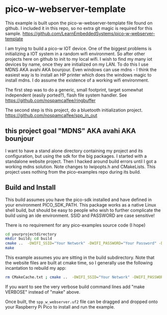 # pico-w-webserver-template

This example is built upon the pico-w-webserver-template file found on github.
I included it in this repo, so no extra git magic is required for this
sample. https://github.com/LearnEmbeddedSystems/pico-w-webserver-template

I am trying to build a pico-w IOT device. One of the biggest problems is
initializing a IOT system in a random wifi environment. So after other
projects here on github to init to my local wifi. I wish to find my many iot
devices by name, once they are initialized on my LAN. To do this I use MDNS
AKA avahi AKA bounjour. Even windows can use mdns - I think the easiest way
is to install an HP printer which does the windows magic to install mdns.  I
do assume the existence of a working wifi environment.

The first step was to do a generic, small footprint, target somewhat
independent (easily ported?), flash file system handler. See
https://github.com/nospamcalfee/ringbuffer

The second step is this project, do a bluetooth initialization project.
https://github.com/nospamcalfee/spp_in_out

## this project goal "MDNS" AKA avahi AKA bounjour

I want to have a stand alone directory containing my project and its
configuration, but using the sdk for the big packages. I started with a
standalone website project. Then I hacked around build errors until I got a
working mdns solution. Note changes to lwipopts.h and CMakeLists. This
project uses nothing from the pico-examples repo during its build.


## Build and Install

This build assumes you have the pico-sdk installed and have defined in your
environment PICO_SDK_PATH. This package works as a native Linux shell build,
but should be easy to people who wish to further complicate the build using
an ide environment. SSID and PASSWORD are case sensitive!

There is no requirement for any pico-examples source code (I hope)

```bash
cd yourprojectdirectory
mkdir build; cd build
cmake ..  -DWIFI_SSID="Your Network" -DWIFI_PASSWORD="Your Password" -DHOSTNAME="fred"
make
```

This example assumes you are sitting in the build subdirectory. Note that the
website files are built at cmake time, so I generally use the following
incantation to rebuild my app:

```bash
rm CMakeCache.txt ; cmake ..  -DWIFI_SSID="Your Network" -DWIFI_PASSWORD="Your Password" -DHOSTNAME="fred"; make clean; make -j 8
```

If you want to see the very verbose build command lines add "make VERBOSE"
instead of "make" above.

Once built, the `spp_w_webserver.uf2` file can be dragged and dropped onto your
Raspberry Pi Pico to install and run the example.
